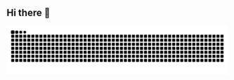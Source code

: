 ## Hi there 👋
![snake](https://github.com/langbiantianya/langbiantianya/raw/refs/heads/output/github-contribution-grid-snake-dark.svg)
<!--
**langbiantianya/langbiantianya** is a ✨ _special_ ✨ repository because its `README.md` (this file) appears on your GitHub profile.

Here are some ideas to get you started:

- 🔭 I’m currently working on ...
- 🌱 I’m currently learning ...
- 👯 I’m looking to collaborate on ...
- 🤔 I’m looking for help with ...
- 💬 Ask me about ...
- 📫 How to reach me: ...
- 😄 Pronouns: ...
- ⚡ Fun fact: ...
-->
